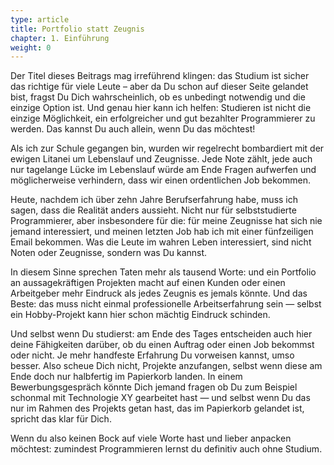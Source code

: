 ```yaml
---
type: article
title: Portfolio statt Zeugnis
chapter: 1. Einführung
weight: 0
---
```


Der Titel dieses Beitrags mag irreführend klingen: das Studium ist sicher das richtige für viele Leute &ndash; aber da Du schon auf dieser Seite gelandet bist, fragst Du Dich wahrscheinlich, ob es unbedingt notwendig und die einzige Option ist. Und genau hier kann ich helfen: Studieren ist nicht die einzige Möglichkeit, ein erfolgreicher und gut bezahlter Programmierer zu werden. Das kannst Du auch allein, wenn Du das möchtest!

Als ich zur Schule gegangen bin, wurden wir regelrecht bombardiert mit der ewigen Litanei um Lebenslauf und Zeugnisse. Jede Note zählt, jede auch nur tagelange Lücke im Lebenslauf würde am Ende Fragen aufwerfen und möglicherweise verhindern, dass wir einen ordentlichen Job bekommen.

Heute, nachdem ich über zehn Jahre Berufserfahrung habe, muss ich sagen, dass die Realität anders aussieht. Nicht nur für selbststudierte Programmierer, aber insbesondere für die: für meine Zeugnisse hat sich nie jemand interessiert, und meinen letzten Job hab ich mit einer fünfzeiligen Email bekommen. Was die Leute im wahren Leben interessiert, sind nicht Noten oder Zeugnisse, sondern was Du kannst.

In diesem Sinne sprechen Taten mehr als tausend Worte: und ein Portfolio an aussagekräftigen Projekten macht auf einen Kunden oder einen Arbeitgeber mehr Eindruck als jedes Zeugnis es jemals könnte. Und das Beste: das muss nicht einmal professionelle Arbeitserfahrung sein — selbst ein Hobby-Projekt kann hier schon mächtig Eindruck schinden.

Und selbst wenn Du studierst: am Ende des Tages entscheiden auch hier deine Fähigkeiten darüber, ob du einen Auftrag oder einen Job bekommst oder nicht. Je mehr handfeste Erfahrung Du vorweisen kannst, umso besser. Also scheue Dich nicht, Projekte anzufangen, selbst wenn diese am Ende doch nur halbfertig im Papierkorb landen. In einem Bewerbungsgespräch könnte Dich jemand fragen ob Du zum Beispiel schonmal mit Technologie XY gearbeitet hast — und selbst wenn Du das nur im Rahmen des Projekts getan hast, das im Papierkorb gelandet ist, spricht das klar für Dich.

Wenn du also keinen Bock auf viele Worte hast und lieber anpacken möchtest: zumindest Programmieren lernst du definitiv auch ohne Studium.
